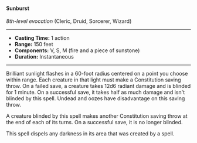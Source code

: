 #### Sunburst
*8th-level evocation* (Cleric, Druid, Sorcerer, Wizard)
___
- **Casting Time:** 1 action
- **Range:** 150 feet
- **Components:** V, S, M (fire and a piece of sunstone)
- **Duration:** Instantaneous
---
Brilliant sunlight flashes in a 60-foot radius centered on a point you choose within range. Each creature in that light must make a Constitution saving throw. On a failed save, a creature takes 12d6 radiant damage and is blinded for 1 minute. On a successful save, it takes half as much damage and isn't blinded by this spell. Undead and oozes have disadvantage on this saving throw.

A creature blinded by this spell makes another Constitution saving throw at the end of each of its turns. On a successful save, it is no longer blinded.

This spell dispels any darkness in its area that was created by a spell.